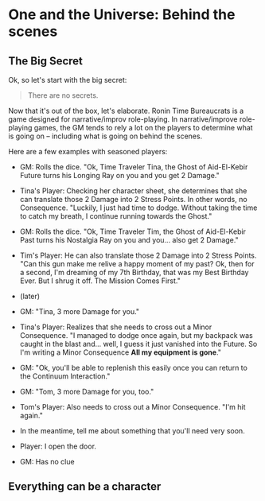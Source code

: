 # One and the Universe: Behind the scenes

## The Big Secret

Ok, so let's start with the big secret:

> There are no secrets.

Now that it's out of the box, let's elaborate. Ronin Time Bureaucrats is a game designed for narrative/improv role-playing. In narrative/improve role-playing games, the GM tends to rely a lot on the players to determine what is going on – including what is going on behind the scenes.

Here are a few examples with seasoned players:

* GM: Rolls the dice. "Ok, Time Traveler Tina, the Ghost of Aid-El-Kebir Future turns his Longing Ray on you and you get 2 Damage."
* Tina's Player: Checking her character sheet, she determines that she can translate those 2 Damage into 2 Stress Points. In other words, no Consequence. "Luckily, I just had time to dodge. Without taking the time to catch my breath, I continue running towards the Ghost."
* GM: Rolls the dice. "Ok, Time Traveler Tim, the Ghost of Aid-El-Kebir Past turns his Nostalgia Ray on you and you... also get 2 Damage."
* Tim's Player: He can also translate those 2 Damage into 2 Stress Points. "Can this gun make me relive a happy moment of my past? Ok, then for a second, I'm dreaming of my 7th Birthday, that was my Best Birthday Ever. But I shrug it off. The Mission Comes First."
* \(later\)
* GM: "Tina, 3 more Damage for you."
* Tina's Player: Realizes that she needs to cross out a Minor Consequence. "I managed to dodge once again, but my backpack was caught in the blast and... well, I guess it just vanished into the Future. So I'm writing a Minor Consequence **All my equipment is gone**."
* GM: "Ok, you'll be able to replenish this easily once you can return to the Continuum Interaction."
* GM: "Tom, 3 more Damage for you, too."
* Tom's Player: Also needs to cross out a Minor Consequence. "I'm hit again."
*  In the meantime, tell me about something that you'll need very soon.

* Player: I open the door.
* GM: Has no clue



## Everything can be a character



